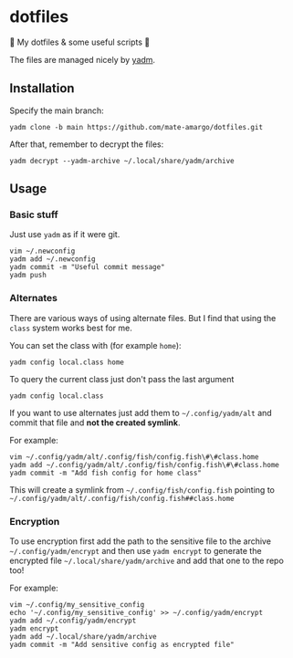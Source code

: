 # dotfiles
🔧 My dotfiles &amp; some useful scripts 🐛

The files are managed nicely by [yadm](https://github.com/TheLocehiliosan/yadm/).

## Installation

Specify the main branch:

```
yadm clone -b main https://github.com/mate-amargo/dotfiles.git
```

After that, remember to decrypt the files:

```
yadm decrypt --yadm-archive ~/.local/share/yadm/archive
```

## Usage

### Basic stuff

Just use `yadm` as if it were git.

```
vim ~/.newconfig
yadm add ~/.newconfig
yadm commit -m "Useful commit message"
yadm push
```

### Alternates

There are various ways of using alternate files. But I find that using the `class` system works best for me.

You can set the class with (for example `home`):

```
yadm config local.class home
```

To query the current class just don't pass the last argument

```
yadm config local.class
```

If you want to use alternates just add them to `~/.config/yadm/alt` and commit that file and **not the created symlink**.

For example:

```
vim ~/.config/yadm/alt/.config/fish/config.fish\#\#class.home
yadm add ~/.config/yadm/alt/.config/fish/config.fish\#\#class.home
yadm commit -m "Add fish config for home class"
```

This will create a symlink from `~/.config/fish/config.fish` pointing to `~/.config/yadm/alt/.config/fish/config.fish##class.home`

### Encryption

To use encryption first add the path to the sensitive file to the archive `~/.config/yadm/encrypt` and then use `yadm encrypt` to generate the encrypted file `~/.local/share/yadm/archive` and add that one to the repo too!

For example:

```
vim ~/.config/my_sensitive_config
echo '~/.config/my_sensitive_config' >> ~/.config/yadm/encrypt
yadm add ~/.config/yadm/encrypt
yadm encrypt
yadm add ~/.local/share/yadm/archive
yadm commit -m "Add sensitive config as encrypted file"
```
